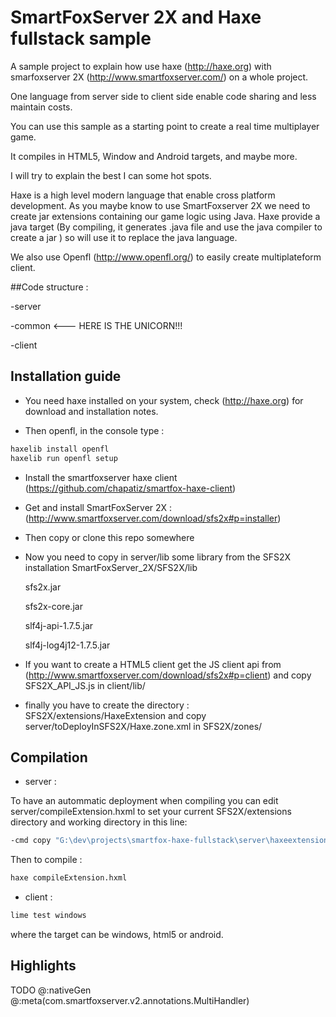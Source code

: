 # SmartFoxServer 2X and Haxe fullstack sample

A sample project to explain how use haxe (http://haxe.org) with smarfoxserver 2X (http://www.smartfoxserver.com/) on a whole project.

One language from server side to client side enable code sharing and less maintain costs.

You can use this sample as a starting point to create a real time multiplayer game.

It compiles in HTML5, Window and Android targets, and maybe more.

I will try to explain the best I can some hot spots.

Haxe is a high level modern language that enable cross platform development.
As you maybe know to use SmartFoxserver 2X we need to create jar extensions containing our game logic using Java. Haxe provide a java target (By compiling, it generates .java file and use the java compiler to create a jar ) so will use it to replace the java language.

We also use Openfl (http://www.openfl.org/) to easily create multiplateform client.

##Code structure :

-server

-common <--- HERE IS THE UNICORN!!!

-client

## Installation guide

- You need haxe installed on your system, check (http://haxe.org) for download and installation notes.

- Then openfl, in the console type :
```sh
haxelib install openfl
haxelib run openfl setup
```

- Install the smartfoxserver haxe client (https://github.com/chapatiz/smartfox-haxe-client)

- Get and install SmartFoxServer 2X : (http://www.smartfoxserver.com/download/sfs2x#p=installer)

- Then copy or clone this repo somewhere

- Now you need to copy in server/lib some library from the SFS2X installation SmartFoxServer_2X/SFS2X/lib

 	sfs2x.jar
  
	sfs2x-core.jar
  
	slf4j-api-1.7.5.jar
  
	slf4j-log4j12-1.7.5.jar
  
- If you want to create a HTML5 client get the JS client api from (http://www.smartfoxserver.com/download/sfs2x#p=client)
and copy SFS2X_API_JS.js in client/lib/

- finally you have to create the directory : SFS2X/extensions/HaxeExtension and copy server/toDeployInSFS2X/Haxe.zone.xml in SFS2X/zones/

## Compilation

 - server :
 
 To have an autommatic deployment when compiling you can edit server/compileExtension.hxml to set your current SFS2X/extensions directory and working directory in this line:
 ```sh
 -cmd copy "G:\dev\projects\smartfox-haxe-fullstack\server\haxeextension\haxeextension-Debug.jar" "G:\dev\tools\SmartFoxServer_2X\SFS2X\extensions\HaxeExtension\"
  ```
 Then to compile :
 
 ```sh
 haxe compileExtension.hxml
 ```
 - client :
 
  ```sh
 lime test windows
 ```
 
 where the target can be windows, html5 or android.
 
## Highlights

TODO
@:nativeGen
@:meta(com.smartfoxserver.v2.annotations.MultiHandler)
